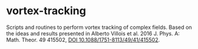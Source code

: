 # vortex-tracking
Scripts and routines to perform vortex tracking of complex fields. Based on the ideas and results presented in Alberto Villois et al. 2016 J. Phys. A: Math. Theor. 49 415502, [DOI 10.1088/1751-8113/49/41/415502](https://doi.org/10.1088/1751-8113/49/41/415502).

